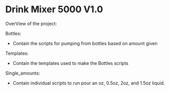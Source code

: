 # Drink Mixer 5000 V1.0

OverView of the project:

Bottles:
* Contain the scripts for pumping from bottles based on amount given

Templates: 
* Contain the templates used to make the Bottles scripts

Single_amounts:
* Contain individual scripts to run pour an oz, 0.5oz, 2oz, and 1.5oz liquid.




